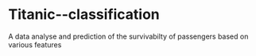 # Titanic--classification
 A data analyse and prediction of the survivabilty of passengers based on various features
